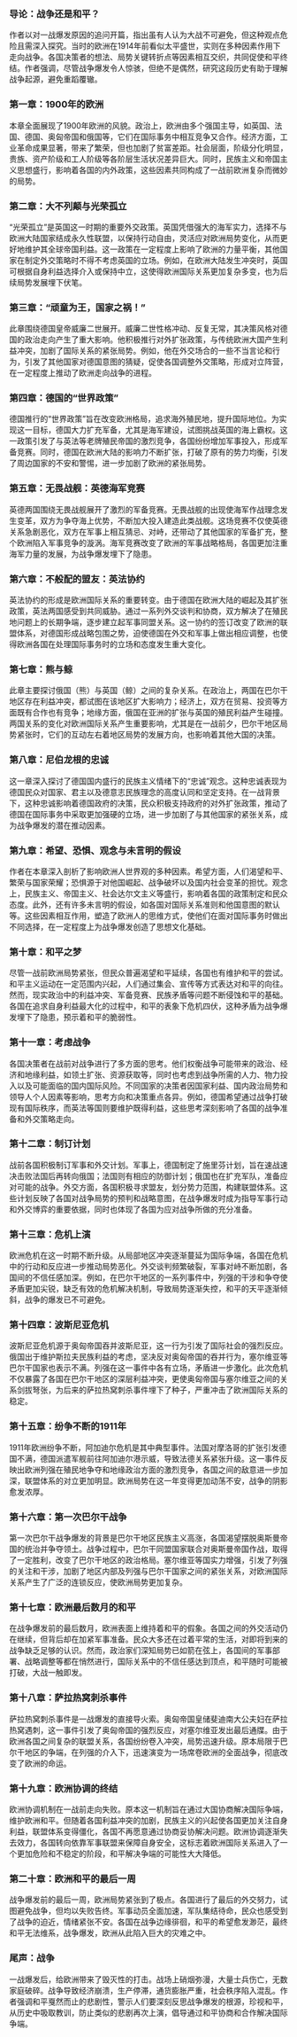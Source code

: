 ### 导论：战争还是和平？
作者以对一战爆发原因的追问开篇，指出虽有人认为大战不可避免，但这种观点危险且需深入探究。当时的欧洲在1914年前看似太平盛世，实则在多种因素作用下走向战争。各国决策者的想法、局势关键转折点等因素相互交织，共同促使和平终结。作者强调，尽管战争爆发令人惊骇，但绝不是偶然，研究这段历史有助于理解战争起源，避免重蹈覆辙。
### 第一章：1900年的欧洲
本章全面展现了1900年欧洲的风貌。政治上，欧洲由多个强国主导，如英国、法国、德国、奥匈帝国和俄国等，它们在国际事务中相互竞争又合作。经济方面，工业革命成果显著，带来了繁荣，但也加剧了贫富差距。社会层面，阶级分化明显，贵族、资产阶级和工人阶级等各阶层生活状况差异巨大。同时，民族主义和帝国主义思想盛行，影响着各国的内外政策，这些因素共同构成了一战前欧洲复杂而微妙的局势。
### 第二章：大不列颠与光荣孤立
“光荣孤立”是英国这一时期的重要外交政策。英国凭借强大的海军实力，选择不与欧洲大陆国家结成永久性联盟，以保持行动自由，灵活应对欧洲局势变化，从而更好地维护其全球帝国利益。这一政策在一定程度上影响了欧洲的力量平衡，其他国家在制定外交策略时不得不考虑英国的立场。例如，在欧洲大陆发生冲突时，英国可根据自身利益选择介入或保持中立，这使得欧洲国际关系更加复杂多变，也为后续局势发展埋下伏笔。
### 第三章：“顽童为王，国家之祸！”
此章围绕德国皇帝威廉二世展开。威廉二世性格冲动、反复无常，其决策风格对德国的政治走向产生了重大影响。他积极推行对外扩张政策，与传统欧洲大国产生利益冲突，加剧了国际关系的紧张局势。例如，他在外交场合的一些不当言论和行为，引发了其他国家对德国意图的猜疑，促使各国调整外交策略，形成对立阵营，在一定程度上推动了欧洲走向战争的进程。
### 第四章：德国的“世界政策”
德国推行的“世界政策”旨在改变欧洲格局，追求海外殖民地，提升国际地位。为实现这一目标，德国大力扩充军备，尤其是海军建设，试图挑战英国的海上霸权。这一政策引发了与英法等老牌殖民帝国的激烈竞争，各国纷纷增加军事投入，形成军备竞赛。同时，德国在欧洲大陆的影响力不断扩张，打破了原有的势力均衡，引发了周边国家的不安和警惕，进一步加剧了欧洲的紧张局势。
### 第五章：无畏战舰：英德海军竞赛
英德两国围绕无畏战舰展开了激烈的军备竞赛。无畏战舰的出现使海军作战理念发生变革，双方为争夺海上优势，不断加大投入建造此类战舰。这场竞赛不仅使英德关系急剧恶化，双方在军事上相互猜忌、对峙，还带动了其他国家的军备扩充，整个欧洲陷入军事竞争的漩涡。海军竞赛改变了欧洲的军事战略格局，各国更加注重海军力量的发展，为战争爆发埋下了隐患。
### 第六章：不般配的盟友：英法协约
英法协约的形成是欧洲国际关系的重要转变。由于德国在欧洲大陆的崛起及其扩张政策，英法两国感受到共同威胁。通过一系列外交谈判和协商，双方解决了在殖民地问题上的长期争端，逐步建立起军事同盟关系。这一协约的签订改变了欧洲的联盟体系，对德国形成战略包围之势，迫使德国在外交和军事上做出相应调整，也使得欧洲各国在处理国际事务时的立场和态度发生重大变化。
### 第七章：熊与鲸
此章主要探讨俄国（熊）与英国（鲸）之间的复杂关系。在政治上，两国在巴尔干地区存在利益冲突，都试图在该地区扩大影响力；经济上，双方在贸易、投资等方面既有合作也有竞争；地缘方面，俄国在亚洲的扩张与英国的殖民利益产生碰撞。两国关系的变化对欧洲国际关系产生重要影响，尤其是在一战前夕，巴尔干地区局势紧张时，它们的互动左右着地区局势的发展方向，也影响着其他大国的决策。
### 第八章：尼伯龙根的忠诚
这一章深入探讨了德国国内盛行的民族主义情绪下的“忠诚”观念。这种忠诚表现为德国民众对国家、君主以及德意志民族理念的高度认同和坚定支持。在一战背景下，这种忠诚影响着德国政府的决策，民众积极支持政府的对外扩张政策，推动了德国在国际事务中采取更加强硬的立场，进一步加剧了与其他国家的紧张关系，成为战争爆发的潜在推动因素。
### 第九章：希望、恐惧、观念与未言明的假设
作者在本章深入剖析了影响欧洲人世界观的多种因素。希望方面，人们渴望和平、繁荣与国家荣耀；恐惧源于对他国崛起、战争破坏以及国内社会变革的担忧。观念上，民族主义、帝国主义、社会达尔文主义等盛行，影响着各国的政策制定和民众态度。此外，还有许多未言明的假设，如各国对国际关系准则和他国意图的默认等。这些因素相互作用，塑造了欧洲人的思维方式，使他们在面对国际事务时做出不同选择，在一定程度上为战争爆发创造了思想文化基础。
### 第十章：和平之梦
尽管一战前欧洲局势紧张，但民众普遍渴望和平延续，各国也有维护和平的尝试。和平主义运动在一定范围内兴起，人们通过集会、宣传等方式表达对和平的向往。然而，现实政治中的利益冲突、军备竞赛、民族矛盾等问题不断侵蚀和平的基础。各国在追求自身利益最大化的过程中，和平的表象下危机四伏，这种矛盾为战争爆发埋下了隐患，预示着和平的脆弱性。
### 第十一章：考虑战争
各国决策者在战前对战争进行了多方面的思考。他们权衡战争可能带来的政治、经济和地缘利益，如领土扩张、资源获取等，同时也考虑到战争所需的人力、物力投入以及可能面临的国内国际风险。不同国家的决策者因国家利益、国内政治局势和领导人个人因素等影响，思考方向和决策重点各异。例如，德国希望通过战争打破现有国际秩序，而英法等国则要维护既得利益，这些思考深刻影响了各国的战争准备和外交策略走向。
### 第十二章：制订计划
战前各国积极制订军事和外交计划。军事上，德国制定了施里芬计划，旨在速战速决击败法国后再转向俄国；法国则有相应的防御计划；俄国也在扩充军队，准备应对可能的战争。外交方面，各国积极寻求盟友，划分势力范围，构建联盟体系。这些计划反映了各国对战争局势的预判和战略意图，在战争爆发时成为指导军事行动和外交博弈的重要依据，同时也体现了各国为应对战争所做的充分准备。
### 第十三章：危机上演
欧洲危机在这一时期不断升级。从局部地区冲突逐渐蔓延为国际争端，各国在危机中的行动和反应进一步推动局势恶化。外交谈判频繁破裂，军事对峙不断加剧，各国间的不信任感加深。例如，在巴尔干地区的一系列事件中，列强的干涉和争夺使矛盾更加尖锐，缺乏有效的危机解决机制，导致局势逐渐失控，和平的天平逐渐倾斜，战争的爆发已不可避免。
### 第十四章：波斯尼亚危机
波斯尼亚危机源于奥匈帝国吞并波斯尼亚，这一行为引发了国际社会的强烈反应。俄国出于维护斯拉夫民族利益的考虑，坚决反对奥匈帝国的吞并行为，塞尔维亚等巴尔干国家也表示不满。列强在这一事件中各有立场，矛盾进一步激化。此次危机不仅暴露了各国在巴尔干地区的深层利益冲突，更使奥匈帝国与塞尔维亚之间的关系剑拔弩张，为后来的萨拉热窝刺杀事件埋下了种子，严重冲击了欧洲国际关系的稳定。
### 第十五章：纷争不断的1911年
1911年欧洲纷争不断，阿加迪尔危机是其中典型事件。法国对摩洛哥的扩张引发德国不满，德国派遣军舰前往阿加迪尔港示威，导致法德关系紧张升级。这一事件反映出欧洲列强在殖民地争夺和地缘政治方面的激烈竞争，各国之间的敌意进一步加深，联盟体系的对立更加明显。欧洲局势在这一年变得更加动荡不安，战争的阴影愈发浓厚。
### 第十六章：第一次巴尔干战争
第一次巴尔干战争爆发的背景是巴尔干地区民族主义高涨，各国渴望摆脱奥斯曼帝国的统治并争夺领土。战争过程中，巴尔干同盟国家联合对奥斯曼帝国作战，取得了一定胜利，改变了巴尔干地区的政治格局。塞尔维亚等国实力增强，引发了列强的关注和干涉，加剧了地区内部及列强与巴尔干国家之间的紧张关系，对欧洲国际关系产生了广泛的连锁反应，使欧洲局势更加复杂。
### 第十七章：欧洲最后数月的和平
在战争爆发前的最后数月，欧洲表面上维持着和平的假象。各国之间的外交活动仍在继续，但背后却在加紧军事准备。民众大多还在过着平常的生活，对即将到来的战争缺乏足够的认识。然而，政治家们深知局势已如箭在弦上，各国间的军事部署、战略调整等都在悄然进行，国际关系中的不信任感达到顶点，和平随时可能被打破，大战一触即发。
### 第十八章：萨拉热窝刺杀事件
萨拉热窝刺杀事件是一战爆发的直接导火索。奥匈帝国皇储斐迪南大公夫妇在萨拉热窝遇刺，这一事件引发了奥匈帝国的强烈反应，对塞尔维亚发出最后通牒。由于欧洲各国之间复杂的联盟关系，各国纷纷卷入冲突，局势迅速升级。原本局限于巴尔干地区的争端，在列强的介入下，迅速演变为一场席卷欧洲的全面战争，彻底改变了欧洲的命运。
### 第十九章：欧洲协调的终结
欧洲协调机制在一战前走向失败。原本这一机制旨在通过大国协商解决国际争端，维护欧洲和平。但随着各国利益冲突的加剧，民族主义的兴起使各国更加关注自身利益，联盟体系变得僵化，各国不再愿意通过协商妥协解决问题。欧洲协调逐渐失去效力，各国转向依靠军事联盟来保障自身安全，这标志着欧洲国际关系进入了一个更加危险和不稳定的阶段，和平解决争端的可能性大大降低。
### 第二十章：欧洲和平的最后一周
战争爆发前的最后一周，欧洲局势紧张到了极点。各国进行了最后的外交努力，试图避免战争，但均以失败告终。军事动员全面加速，军队集结待命，民众也感受到了战争的迫近，情绪紧张不安。各国在战争边缘徘徊，和平的希望愈发渺茫，最终和平无法维系，战争爆发，欧洲从此陷入巨大的灾难之中。
### 尾声：战争
一战爆发后，给欧洲带来了毁灭性的打击。战场上硝烟弥漫，大量士兵伤亡，无数家庭破碎。战争导致经济崩溃，生产停滞，通货膨胀严重，社会秩序陷入混乱。作者强调和平戛然而止的悲剧性，警示人们要深刻反思战争爆发的根源，珍视和平，从历史中吸取教训，防止类似的悲剧再次上演，倡导通过和平协商和合作解决国际争端。
